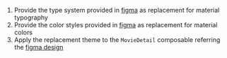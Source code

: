 1. Provide the type system provided in [figma](https://www.figma.com/file/IiKJME3bMsxWhDvmAKWrZ5/Design-System-(Community)?node-id=1-5&t=hFnyc3IESwJY8BAo-0) as replacement for material typography
2. Provide the color styles provided in [figma](https://www.figma.com/file/IiKJME3bMsxWhDvmAKWrZ5/Design-System-(Community)?node-id=2-168&t=hFnyc3IESwJY8BAo-0) as replacement for material colors
3. Apply the replacement theme to the `MovieDetail` composable referring the [figma design](https://www.figma.com/file/IiKJME3bMsxWhDvmAKWrZ5/Design-System-(Community)?node-id=113-929&t=hFnyc3IESwJY8BAo-0)
